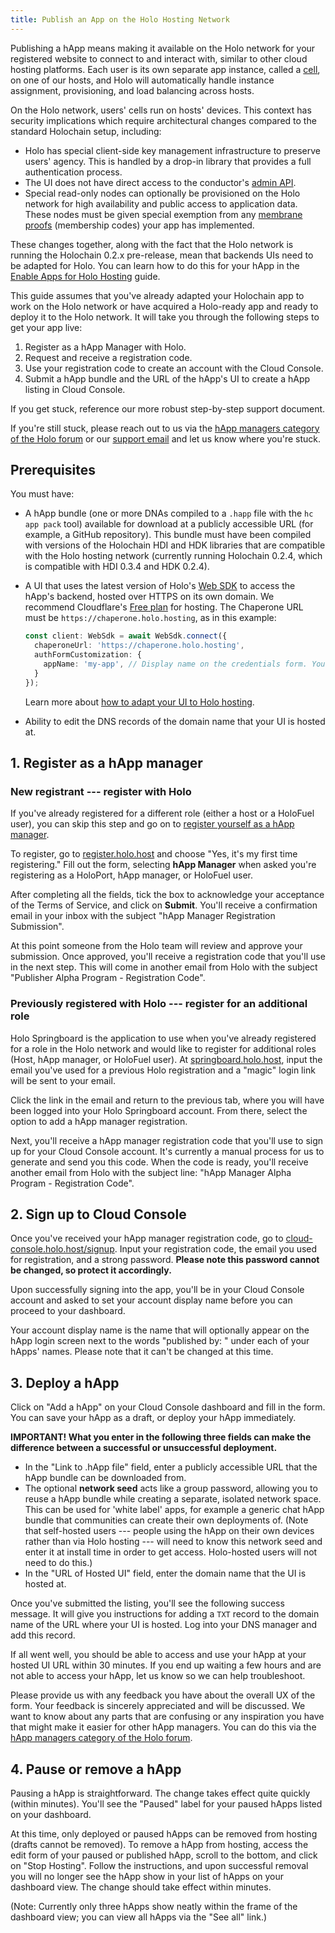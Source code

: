 ```yaml
---
title: Publish an App on the Holo Hosting Network
---
```


Publishing a hApp means making it available on the Holo network for your registered website to connect to and interact with, similar to other cloud hosting platforms. Each user is its own separate app instance, called a [cell](/references/glossary/#cell), on one of our hosts, and Holo will automatically handle instance assignment, provisioning, and load balancing across hosts.

On the Holo network, users' cells run on hosts' devices. This context has security implications which require architectural changes compared to the standard Holochain setup, including:

* Holo has special client-side key management infrastructure to preserve users' agency. This is handled by a drop-in library that provides a full authentication process.
* The UI does not have direct access to the conductor's [admin API](https://docs.rs/holochain_conductor_api/latest/holochain_conductor_api/enum.AdminRequest.html).
* Special read-only nodes can optionally be provisioned on the Holo network for high availability and public access to application data. These nodes must be given special exemption from any [membrane proofs](/references/glossary/#membrane-proof) (membership codes) your app has implemented.

These changes together, along with the fact that the Holo network is running the Holochain 0.2.x pre-release, mean that backends UIs need to be adapted for Holo. You can learn how to do this for your hApp in the [Enable Apps for Holo Hosting](/references/enable-holo/) guide.

This guide assumes that you've already adapted your Holochain app to work on the Holo network or have acquired a Holo-ready app and ready to deploy it to the Holo network. It will take you through the following steps to get your app live:

1. Register as a hApp Manager with Holo.
2. Request and receive a registration code.
3. Use your registration code to create an account with the Cloud Console.
4. Submit a hApp bundle and the URL of the hApp's UI to create a hApp listing in Cloud Console.

If you get stuck, reference our more robust step-by-step support document.

If you're still stuck, please reach out to us via the [hApp managers category of the Holo forum](https://forum.holo.host/c/happ-managers/64) or our [support email](mailto:help@holo.host) and let us know where you're stuck.

## Prerequisites

You must have:

* A hApp bundle (one or more DNAs compiled to a `.happ` file with the `hc app pack` tool) available for download at a publicly accessible URL (for example, a GitHub repository). This bundle must have been compiled with versions of the Holochain HDI and HDK libraries that are compatible with the Holo hosting network (currently running Holochain 0.2.4, which is compatible with HDI 0.3.4 and HDK 0.2.4).
* A UI that uses the latest version of Holo's [Web SDK](https://github.com/Holo-Host/web-sdk) to access the hApp's backend, hosted over HTTPS on its own domain. We recommend Cloudflare's [Free plan](https://www.cloudflare.com/en-ca/plans/free/) for hosting. The Chaperone URL must be `https://chaperone.holo.hosting`, as in this example:

    ```typescript
    const client: WebSdk = await WebSdk.connect({
      chaperoneUrl: 'https://chaperone.holo.hosting',
      authFormCustomization: {
        appName: 'my-app', // Display name on the credentials form. You can also set it in Cloud Console when deploying
      }
    });
    ```

    Learn more about [how to adapt your UI to Holo hosting](/references/enable-holo/#migrate-from-a-pure-holochain-app).
* Ability to edit the DNS records of the domain name that your UI is hosted at.

## 1. Register as a hApp manager

### New registrant --- register with Holo

If you've already registered for a different role (either a host or a HoloFuel user), you can skip this step and go on to [register yourself as a hApp manager](#).

To register, go to [register.holo.host](https://register.holo.host) and choose "Yes, it's my first time registering." Fill out the form, selecting **hApp Manager** when asked you're registering as a HoloPort, hApp manager, or HoloFuel user.

After completing all the fields, tick the box to acknowledge your acceptance of the Terms of Service, and click on **Submit**. You'll receive a confirmation email in your inbox with the subject "hApp Manager Registration Submission".

At this point someone from the Holo team will review and approve your submission. Once approved, you'll receive a registration code that you'll use in the next step. This will come in another email from Holo with the subject "Publisher Alpha Program - Registration Code".

### Previously registered with Holo --- register for an additional role

Holo Springboard is the application to use when you've already registered for a role in the Holo network and would like to register for additional roles (Host, hApp manager, or HoloFuel user). At [springboard.holo.host](https://springboard.holo.host), input the email you've used for a previous Holo registration and a "magic" login link will be sent to your email.

Click the link in the email and return to the previous tab, where you will have been logged into your Holo Springboard account. From there, select the option to add a hApp manager registration.

Next, you'll receive a hApp manager registration code that you'll use to sign up for your Cloud Console account. It's currently a manual process for us to generate and send you this code. When the code is ready, you'll receive another email from Holo with the subject line: "hApp Manager Alpha Program - Registration Code".

## 2. Sign up to Cloud Console

Once you've received your hApp manager registration code, go to [cloud-console.holo.host/signup](https://cloud-console.holo.host/signup). Input your registration code, the email you used for registration, and a strong password. **Please note this password cannot be changed, so protect it accordingly.**

Upon successfully signing into the app, you'll be in your Cloud Console account and asked to set your account display name before you can proceed to your dashboard.

Your account display name is the name that will optionally appear on the hApp login screen next to the words "published by: " under each of your hApps' names. Please note that it can't be changed at this time.

## 3. Deploy a hApp

Click on "Add a hApp" on your Cloud Console dashboard and fill in the form. You can save your hApp as a draft, or deploy your hApp immediately.

**IMPORTANT! What you enter in the following three fields can make the difference between a successful or unsuccessful deployment.**

* In the "Link to .hApp file" field, enter a publicly accessible URL that the hApp bundle can be downloaded from.
* The optional **network seed** acts like a group password, allowing you to reuse a hApp bundle while creating a separate, isolated network space. This can be used for 'white label' apps, for example a generic chat hApp bundle that communities can create their own deployments of. (Note that self-hosted users --- people using the hApp on their own devices rather than via Holo hosting --- will need to know this network seed and enter it at install time in order to get access. Holo-hosted users will not need to do this.)
* In the "URL of Hosted UI" field, enter the domain name that the UI is hosted at.

Once you've submitted the listing, you'll see the following success message. It will give you instructions for adding a `TXT` record to the domain name of the URL where your UI is hosted. Log into your DNS manager and add this record.

If all went well, you should be able to access and use your hApp at your hosted UI URL within 30 minutes. If you end up waiting a few hours and are not able to access your hApp, let us know so we can help troubleshoot.

Please provide us with any feedback you have about the overall UX of the form. Your feedback is sincerely appreciated and will be discussed. We want to know about any parts that are confusing or any inspiration you have that might make it easier for other hApp managers. You can do this via the [hApp managers category of the Holo forum](https://forum.holo.host/c/happ-managers/64).

## 4. Pause or remove a hApp

Pausing a hApp is straightforward. The change takes effect quite quickly (within minutes). You'll see the "Paused" label for your paused hApps listed on your dashboard.

At this time, only deployed or paused hApps can be removed from hosting (drafts cannot be removed). To remove a hApp from hosting, access the edit form of your paused or published hApp, scroll to the bottom, and click on "Stop Hosting". Follow the instructions, and upon successful removal you will no longer see the hApp show in your list of hApps on your dashboard view. The change should take effect within minutes.

(Note: Currently only three hApps show neatly within the frame of the dashboard view; you can view all hApps via the "See all" link.)